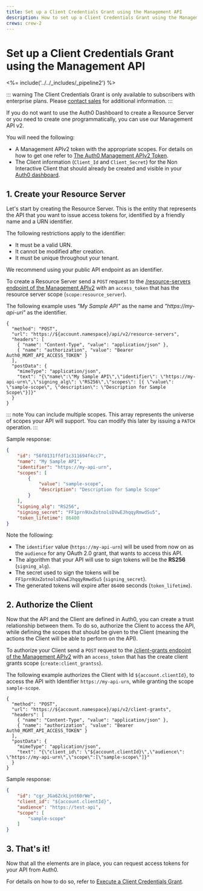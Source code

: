 ```yaml
---
title: Set up a Client Credentials Grant using the Management API
description: How to set up a Client Credentials Grant using the Management API.
crews: crew-2
---
```


# Set up a Client Credentials Grant using the Management API

<%= include('../../_includes/_pipeline2') %>

::: warning
The Client Credentials Grant is only available to subscribers with enterprise plans. Please [contact sales](https://auth0.com/?contact=true) for additional information.
:::

If you do not want to use the Auth0 Dashboard to create a Resource Server or you need to create one programmatically, you can use our Management API v2.

You will need the following:

- A Management APIv2 token with the appropriate scopes. For details on how to get one refer to [The Auth0 Management APIv2 Token](/api/management/v2/tokens).
- The Client information (`Client_Id` and `Client_Secret`) for the Non Interactive Client that should already be created and visible in your [Auth0 dashboard](${manage_url}/#/clients).

## 1. Create your Resource Server

Let's start by creating the Resource Server. This is the entity that represents the API that you want to issue access tokens for, identified by a friendly name and a URN identifier.

The following restrictions apply to the identifier:
- It must be a valid URN.
- It cannot be modified after creation.
- It must be unique throughout your tenant.

We recommend using your public API endpoint as an identifier.

To create a Resource Server send a `POST` request to the [/resource-servers endpoint of the Management APIv2](/api/management/v2#!/Resource_Servers/post_resource_servers) with an `access_token` that has the resource server scope (`scope:resource_server`).

The following example uses _"My Sample API"_ as the name and _"https://my-api-uri"_ as the identifier.

```har
{
  "method": "POST",
  "url": "https://${account.namespace}/api/v2/resource-servers",
  "headers": [
    { "name": "Content-Type", "value": "application/json" },
    { "name": "authorization", "value": "Bearer Auth0_MGMT_API_ACCESS_TOKEN" }
  ],
  "postData": {
    "mimeType": "application/json",
    "text": "{\"name\":\"My Sample API\",\"identifier\": \"https://my-api-urn\",\"signing_alg\": \"RS256\",\"scopes\": [{ \"value\": \"sample-scope\", \"description\": \"Description for Sample Scope\"}]}"
  }
}
```

::: note
  You can include multiple scopes. This array represents the universe of scopes your API will support. You can modify this later by issuing a <code>PATCH</code> operation.
:::

Sample response:

```json
{
    "id": "56f0131ffdf1c311694f4cc7",
    "name": "My Sample API",
    "identifier": "https://my-api-urn",
    "scopes": [
        {
            "value": "sample-scope",
            "description": "Description for Sample Scope"
        }
    ],
    "signing_alg": "RS256",
    "signing_secret": "FF1prn9UxZotnolsDVwEJhqqyRmwdSu5",
    "token_lifetime": 86400
}
```

Note the following:
- The `identifier` value (`https://my-api-urn`) will be used from now on as the `audience` for any OAuth 2.0 grant, that wants to access this API.
- The algorithm that your API will use to sign tokens will be the __RS256__ (`signing_alg`).
- The secret used to sign the tokens will be `FF1prn9UxZotnolsDVwEJhqqyRmwdSu5` (`signing_secret`).
- The generated tokens will expire after `86400` seconds (`token_lifetime`).

## 2. Authorize the Client

Now that the API and the Client are defined in Auth0, you can create a trust relationship between them. To do so, authorize the Client to access the API, while defining the scopes that should be given to the Client (meaning the actions the Client will be able to perform on the API).

To authorize your Client send a `POST` request to the [/client-grants endpoint of the Management APIv2](/api/management/v2#!/Client_Grants/post_client_grants) with an `access_token` that has the create client grants scope (`create:client_grantss`).

The following example authorizes the Client with Id `${account.clientId}`, to access the API with Identifier `https://my-api-urn`, while granting the scope `sample-scope`.

```har
{
  "method": "POST",
  "url": "https://${account.namespace}/api/v2/client-grants",
  "headers": [
    { "name": "Content-Type", "value": "application/json" },
    { "name": "authorization", "value": "Bearer Auth0_MGMT_API_ACCESS_TOKEN" }
  ],
  "postData": {
    "mimeType": "application/json",
    "text": "{\"client_id\": \"${account.clientId}\",\"audience\": \"https://my-api-urn\",\"scope\":[\"sample-scope\"]}"
  }
}
```

Sample response:

```json
{
    "id": "cgr_JGa6ZckLjnt60rWe",
    "client_id": "${account.clientId}",
    "audience": "https://test-api",
    "scope": [
        "sample-scope"
    ]
}
```

## 3. That's it!

Now that all the elements are in place, you can request access tokens for your API from Auth0.

For details on how to do so, refer to [Execute a Client Credentials Grant](/api-auth/tutorials/client-credentials).
